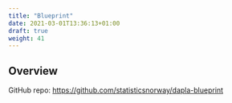 ```yaml
---
title: "Blueprint"
date: 2021-03-01T13:36:13+01:00
draft: true
weight: 41
---
```


## Overview

GitHub repo: https://github.com/statisticsnorway/dapla-blueprint
